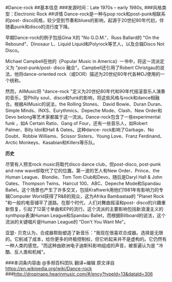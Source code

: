 #Dance-rock
##基本信息
###发源时间：Late 1970s – early 1980s,
###风格类型：Electronic Rock
##详情
Dance-rock是一种与pop rock和post-punk相联系的post-
disco风格，较少受到节奏和blues的影响，起源于20世纪80年代初，伴随着punk和disco的流行度下降。



早期Dance-rock的例子包括Gina X的 "No G.D.M."、Russ Ballard的 "On the Rebound"、Dinosaur
L、Liquid Liquid和Polyrock等艺人，以及合辑Disco Not Disco。



Michael Campbell在他的《Popular Music in America》一书中，将这一流派定义为 "post-punk/post-
disco 融合"。Campbell还引用了Robert Christgau的说法，他将dance-oriented
rock（或DOR）描述为20世纪80年代各种DJ使用的一个统称。



然而，AllMusic将 "dance-rock "定义为20世纪80年代和90年代摇滚音乐人演奏的音乐，受Philly
soul、disco和funk的影响，将这些风格与rock和dance相融合。根据AllMusic的说法，the Rolling Stones、 David
Bowie、Duran Duran、Simple Minds、INXS、Eurythmics、Depeche Mode、Clash、New
Order和Devo belong等艺术家都属于这一流派。Dance-rock包含了一些experimental funk ，如A Certain
Ratio、Gang of Four，还有一些音乐人，如Robert Palmer、Billy Idol和Hall & Oates。这种dance-
rock影响了Garbage、No Doubt、Robbie Williams、Scissor Sisters、Young Love、Franz
Ferdinand、Arctic Monkeys、Kasabian和Killers等乐队。



**历史**

尽管有人预言rock music将取代disco dance club，但post-disco, post-punk and new
wave却取代了它的位置。第一波的艺人有New Order、Prince、the Human League、Blondie、Tom Tom
Club和Devo，随后是Daryl Hall & John Oates、Thompson Twins、Haircut 100、ABC、Depeche
Mode和Spandau Ballet。这个场景也产生了许多交叉，包括Kraftwerk用他们1981年有影响力的专辑Computer
World获得了R&B的观众，这为Afrika Bambaataa的 "Planet Rock
"和一般的电音铺平了道路。在那个时代，人们对舞曲摇滚和post-
disco的兴趣重新恢复，引起了12英寸单曲和EP的流行。这个流派的主要影响包括新浪漫主义的synthpop表演Human League和Spandau
Ballet，而根据Billboard的说法，这个流派的关键唱片是Human League的 "Don't You Want Me"。



亚瑟-
贝克认为，合成器帮助塑造了新音乐："我现在很喜欢合成器。选择是无限的。它削减了成本，给你更多的终极控制权，但它听起来并不是虚构的。它仍然有一种人类的感觉。"而这种由欧洲电子迪斯科影响组成的声音，被普遍认为是
"冷酷、反人类和机械"。

###本词条内容由 @多频百科团队 翻译+编辑
原文译自 https://en.wikipedia.org/wiki/Dance-rock
###http://dropinapp.hearinmusic.com/#/ency?typeId=13&dataId=306
